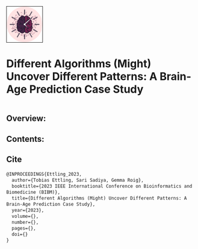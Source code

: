 <div class="row">
  <div class="column"><img height="95" src='data/figures/BrainAge.png' border="1px" align="left"></div>
  <div class="column"><h1> Different Algorithms (Might) Uncover Different Patterns: A Brain-Age Prediction Case Study </h1></div>
</div>

## Overview:

## Contents:


## Cite
```
@INPROCEEDINGS{Ettling_2023,
  author={Tobias Ettling, Sari Sadiya, Gemma Roig},
  booktitle={2023 IEEE International Conference on Bioinformatics and Biomedicine (BIBM)}, 
  title={Different Algorithms (Might) Uncover Different Patterns: A Brain-Age Prediction Case Study}, 
  year={2023},
  volume={},
  number={},
  pages={},
  doi={}
}
